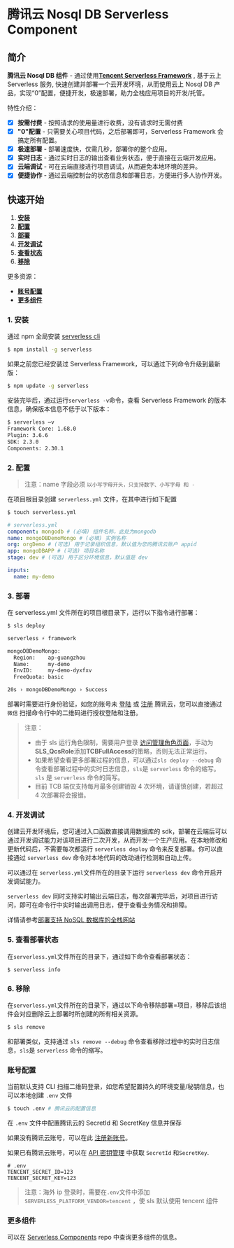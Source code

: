 # 腾讯云 Nosql DB Serverless Component

## 简介

**腾讯云 Nosql DB 组件** - 通过使用[**Tencent Serverless Framework**](https://github.com/serverless/components/tree/cloud) , 基于云上 Serverless 服务, 快速创建并部署一个云开发环境，从而使用云上 Nosql DB 产品，实现“0”配置，便捷开发，极速部署，助力全栈应用项目的开发/托管。

特性介绍：

- [x] **按需付费** - 按照请求的使用量进行收费，没有请求时无需付费
- [x] **"0"配置** - 只需要关心项目代码，之后部署即可，Serverless Framework 会搞定所有配置。
- [x] **极速部署** - 部署速度快，仅需几秒，部署你的整个应用。
- [x] **实时日志** - 通过实时日志的输出查看业务状态，便于直接在云端开发应用。
- [x] **云端调试** - 可在云端直接进行项目调试，从而避免本地环境的差异。
- [x] **便捷协作** - 通过云端控制台的状态信息和部署日志，方便进行多人协作开发。

## 快速开始

1. [**安装**](#1-安装)
2. [**配置**](#2-配置)
3. [**部署**](#3-部署)
4. [**开发调试**](#4-开发调试)
5. [**查看状态**](#5-查看部署状态)
6. [**移除**](#6-移除)

更多资源：

- [**账号配置**](#账号配置)
- [**更多组件**](#更多组件)

### 1. 安装

通过 npm 全局安装 [serverless cli](https://github.com/serverless/serverless)

```bash
$ npm install -g serverless
```

如果之前您已经安装过 Serverless Framework，可以通过下列命令升级到最新版：

```bash
$ npm update -g serverless
```

安装完毕后，通过运行`serverless -v`命令，查看 Serverless Framework 的版本信息，确保版本信息不低于以下版本：

```bash
$ serverless –v
Framework Core: 1.68.0
Plugin: 3.6.6
SDK: 2.3.0
Components: 2.30.1
```

### 2. 配置

> 注意：name 字段必须 `以小写字母开头，只支持数字、小写字母 和 -`

在项目根目录创建 `serverless.yml` 文件，在其中进行如下配置

```bash
$ touch serverless.yml
```

```yml
# serverless.yml
component: mongodb # (必填) 组件名称，此处为mongodb
name: mongoDBDemoMongo # (必填) 实例名称
org: orgDemo # (可选) 用于记录组织信息，默认值为您的腾讯云账户 appid
app: mongoDBAPP # (可选) 项目名称
stage: dev # (可选) 用于区分环境信息，默认值是 dev

inputs:
  name: my-demo
```

### 3. 部署

在 serverless.yml 文件所在的项目根目录下，运行以下指令进行部署：

```bash
$ sls deploy

serverless ⚡ framework

mongoDBDemoMongo:
  Region:    ap-guangzhou
  Name:      my-demo
  EnvID:     my-demo-dyxfxv
  FreeQuota: basic

20s › mongoDBDemoMongo › Success
```

部署时需要进行身份验证，如您的账号未 [登陆](https://cloud.tencent.com/login) 或 [注册](https://cloud.tencent.com/register) 腾讯云，您可以直接通过 `微信` 扫描命令行中的二维码进行授权登陆和注册。

> 注意：
>
> - 由于 sls 运行角色限制，需要用户登录 [访问管理角色页面](https://console.cloud.tencent.com/cam/role)，手动为**SLS_QcsRole**添加**TCBFullAccess**的策略，否则无法正常运行。
> - 如果希望查看更多部署过程的信息，可以通过`sls deploy --debug` 命令查看部署过程中的实时日志信息，`sls`是 `serverless` 命令的缩写。
>   `sls` 是 `serverless` 命令的简写。
> - 目前 TCB 端仅支持每月最多创建销毁 4 次环境，请谨慎创建，若超过 4 次部署将会报错。

### 4. 开发调试

创建云开发环境后，您可通过入口函数直接调用数据库的 sdk，部署在云端后可以通过开发调试能力对该项目进行二次开发，从而开发一个生产应用。在本地修改和更新代码后，不需要每次都运行 `serverless deploy` 命令来反复部署。你可以直接通过 `serverless dev` 命令对本地代码的改动进行检测和自动上传。

可以通过在 `serverless.yml`文件所在的目录下运行 `serverless dev` 命令开启开发调试能力。

`serverless dev` 同时支持实时输出云端日志，每次部署完毕后，对项目进行访问，即可在命令行中实时输出调用日志，便于查看业务情况和排障。

详情请参考[部署支持 NoSQL 数据库的全栈网站](https://github.com/serverless-components/tencent-mongodb/tree/master/example/fullstack-demo)

### 5. 查看部署状态

在`serverless.yml`文件所在的目录下，通过如下命令查看部署状态：

```
$ serverless info
```

### 6. 移除

在`serverless.yml`文件所在的目录下，通过以下命令移除部署=项目，移除后该组件会对应删除云上部署时所创建的所有相关资源。

```bash
$ sls remove
```

和部署类似，支持通过 `sls remove --debug` 命令查看移除过程中的实时日志信息，`sls`是 `serverless` 命令的缩写。

### 账号配置

当前默认支持 CLI 扫描二维码登录，如您希望配置持久的环境变量/秘钥信息，也可以本地创建 `.env` 文件

```bash
$ touch .env # 腾讯云的配置信息
```

在 `.env` 文件中配置腾讯云的 SecretId 和 SecretKey 信息并保存

如果没有腾讯云账号，可以在此 [注册新账号](https://cloud.tencent.com/register)。

如果已有腾讯云账号，可以在 [API 密钥管理](https://console.cloud.tencent.com/cam/capi) 中获取 `SecretId` 和`SecretKey`.

```text
# .env
TENCENT_SECRET_ID=123
TENCENT_SECRET_KEY=123
```

> 注意：海外 ip 登录时，需要在`.env`文件中添加`SERVERLESS_PLATFORM_VENDOR=tencent` ，使 sls 默认使用 tencent 组件

### 更多组件

可以在 [Serverless Components](https://github.com/serverless/components) repo 中查询更多组件的信息。
